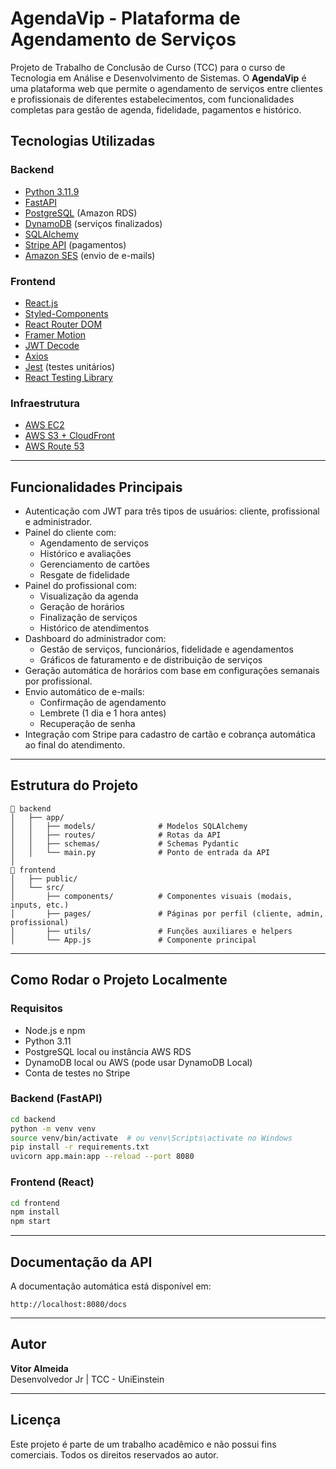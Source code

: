 # AgendaVip - Plataforma de Agendamento de Serviços

Projeto de Trabalho de Conclusão de Curso (TCC) para o curso de Tecnologia em Análise e Desenvolvimento de Sistemas. O **AgendaVip** é uma plataforma web que permite o agendamento de serviços entre clientes e profissionais de diferentes estabelecimentos, com funcionalidades completas para gestão de agenda, fidelidade, pagamentos e histórico.

## Tecnologias Utilizadas

### Backend
- [Python 3.11.9](https://www.python.org/)
- [FastAPI](https://fastapi.tiangolo.com/)
- [PostgreSQL](https://www.postgresql.org/) (Amazon RDS)
- [DynamoDB](https://aws.amazon.com/dynamodb/) (serviços finalizados)
- [SQLAlchemy](https://www.sqlalchemy.org/)
- [Stripe API](https://stripe.com/) (pagamentos)
- [Amazon SES](https://aws.amazon.com/ses/) (envio de e-mails)

### Frontend
- [React.js](https://reactjs.org/)
- [Styled-Components](https://styled-components.com/)
- [React Router DOM](https://reactrouter.com/)
- [Framer Motion](https://www.framer.com/motion/)
- [JWT Decode](https://github.com/auth0/jwt-decode)
- [Axios](https://axios-http.com/)
- [Jest](https://jestjs.io/) (testes unitários)
- [React Testing Library](https://testing-library.com/docs/react-testing-library/intro/)

### Infraestrutura
- [AWS EC2](https://aws.amazon.com/ec2/)
- [AWS S3 + CloudFront](https://aws.amazon.com/s3/)
- [AWS Route 53](https://aws.amazon.com/route53/)

---

## Funcionalidades Principais

- Autenticação com JWT para três tipos de usuários: cliente, profissional e administrador.
- Painel do cliente com:
  - Agendamento de serviços
  - Histórico e avaliações
  - Gerenciamento de cartões
  - Resgate de fidelidade
- Painel do profissional com:
  - Visualização da agenda
  - Geração de horários
  - Finalização de serviços
  - Histórico de atendimentos
- Dashboard do administrador com:
  - Gestão de serviços, funcionários, fidelidade e agendamentos
  - Gráficos de faturamento e de distribuição de serviços
- Geração automática de horários com base em configurações semanais por profissional.
- Envio automático de e-mails:
  - Confirmação de agendamento
  - Lembrete (1 dia e 1 hora antes)
  - Recuperação de senha
- Integração com Stripe para cadastro de cartão e cobrança automática ao final do atendimento.

---

## Estrutura do Projeto

```
📁 backend
│   ├── app/
│   │   ├── models/              # Modelos SQLAlchemy
│   │   ├── routes/              # Rotas da API
│   │   ├── schemas/             # Schemas Pydantic
│   │   └── main.py              # Ponto de entrada da API
│
📁 frontend
│   ├── public/
│   └── src/
│       ├── components/          # Componentes visuais (modais, inputs, etc.)
│       ├── pages/               # Páginas por perfil (cliente, admin, profissional)
│       ├── utils/               # Funções auxiliares e helpers
│       └── App.js               # Componente principal
```

---

## Como Rodar o Projeto Localmente

### Requisitos
- Node.js e npm
- Python 3.11
- PostgreSQL local ou instância AWS RDS
- DynamoDB local ou AWS (pode usar DynamoDB Local)
- Conta de testes no Stripe

### Backend (FastAPI)

```bash
cd backend
python -m venv venv
source venv/bin/activate  # ou venv\Scripts\activate no Windows
pip install -r requirements.txt
uvicorn app.main:app --reload --port 8080
```

### Frontend (React)

```bash
cd frontend
npm install
npm start
```

---

## Documentação da API

A documentação automática está disponível em:

```
http://localhost:8080/docs
```

---

## Autor

**Vitor Almeida**  
Desenvolvedor Jr | TCC - UniEinstein

---

## Licença

Este projeto é parte de um trabalho acadêmico e não possui fins comerciais. Todos os direitos reservados ao autor.
